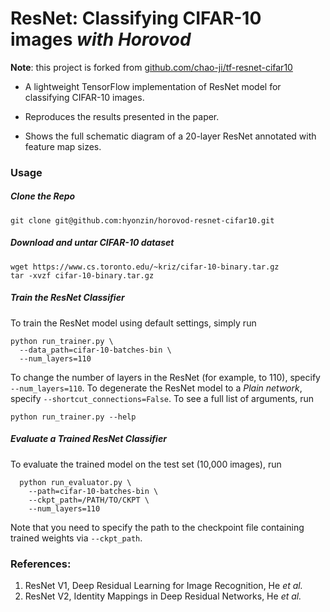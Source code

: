 # ResNet: Classifying CIFAR-10 images *with Horovod*

**Note**: this project is forked from [github.com/chao-ji/tf-resnet-cifar10](www.github.com/chao-ji/tf-resnet-cifar10)

* A lightweight TensorFlow implementation of ResNet model for classifying CIFAR-10 images. 

* Reproduces the results presented in the paper.

* Shows the full schematic diagram of a 20-layer ResNet annotated with feature map sizes.

### Usage
##### Clone the Repo
```
git clone git@github.com:hyonzin/horovod-resnet-cifar10.git
```
##### Download and untar CIFAR-10 dataset
```
wget https://www.cs.toronto.edu/~kriz/cifar-10-binary.tar.gz
tar -xvzf cifar-10-binary.tar.gz
```
##### Train the ResNet Classifier
To train the ResNet model using default settings, simply run
```
python run_trainer.py \
  --data_path=cifar-10-batches-bin \
  --num_layers=110
```
To change the number of layers in the ResNet (for example, to 110), specify `--num_layers=110`. To degenerate the ResNet model to a *Plain network*, specify `--shortcut_connections=False`. To see a full list of arguments, run
```
python run_trainer.py --help
```
##### Evaluate a Trained ResNet Classifier
To evaluate the trained model on the test set (10,000 images), run
```
  python run_evaluator.py \
    --path=cifar-10-batches-bin \
    --ckpt_path=/PATH/TO/CKPT \
    --num_layers=110
```
Note that you need to specify the path to the checkpoint file containing trained weights via `--ckpt_path`.

### References:
  1. <a name="myfootnote1">ResNet V1</a>, Deep Residual Learning for Image Recognition, He *et al.*
  2. <a name="myfootnote2">ResNet V2</a>, Identity Mappings in Deep Residual Networks, He *et al.*
